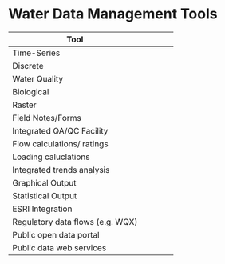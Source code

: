Water Data Management Tools
=======================


| Tool   |   |   |   |   |
|---|---|---|---|---|
| Time-Series   |   |   |   |   |
| Discrete  |   |   |   |   |
| Water Quality  |   |   |   |   |
| Biological  |   |   |   |   |
| Raster  |   |   |   |   |
| Field Notes/Forms  |   |   |   |   |
| Integrated QA/QC Facility  |   |   |   |   |
| Flow calculations/ ratings  |   |   |   |   |
| Loading caluclations  |   |   |   |   |
| Integrated trends analysis  |   |   |   |   |
| Graphical Output  |   |   |   |   |
| Statistical Output  |   |   |   |   |
| ESRI Integration  |   |   |   |   |
| Regulatory data flows (e.g. WQX)  |   |   |   |   |
| Public open data portal  |   |   |   |   |
| Public data web services |   |   |   |   |
